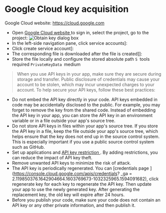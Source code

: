 # Google Cloud key acquisition

Google Cloud website: https://cloud.google.com

- Open [Google Cloud website ](https://cloud.google.com) to sign in, select the project, go to the project:
![Obtain key dialog box](https://images.serverlessfans.com/access/google-console.jpg)
- In the left-side navigation pane, click service accounts]:
[](https://images.serverlessfans.com/access/google-service.jpg)
- Click create service account]:
[](https://images.serverlessfans.com/access/google-add.jpg)
- The corresponding file is downloaded after the file is created]]:
[](https://images.serverlessfans.com/access/google-access.jpg)
- Store the file locally and configure the stored absolute path `S `tools required `PrivateKeyData `medium

> When you use API keys in your app, make sure they are secure during storage and transfer. Public disclosure of credentials may cause your account to be stolen, which may incur unexpected charges to your account. To help secure your API keys, follow these best practices:

- Do not embed the API key directly in your code. API keys embedded in code may be accidentally disclosed to the public. For example, you may forget to remove the key from the shared code. Instead of embedding the API key in your app, you can store the API key in an environment variable or in a file outside your app's source tree.
- Do not store API keys in files within your app's source tree. If you store the API key in a file, keep the file outside your app's source tree, which helps ensure that the key does not end up in the source control system. This is especially important if you use a public source control system such as GitHub.
- Set up applications and [API key restriction ](https://cloud.google.com/docs/authentication/api-keys#api_key_restrictions). By adding restrictions, you can reduce the impact of API key theft.
- Remove unwanted API keys to minimize the risk of attack.
- The API key is periodically regenerated. You can [credentials page ](https://console.cloud.google.com/apis/credentials? _ga = 2.119850376.1642904664.1603769673-1032325965.1594091682), click regenerate key for each key to regenerate the API key. Then update your app to use the newly generated key. After generating the replacement key, the old key will expire after 24 hours.
- Before you publish your code, make sure your code does not contain an API key or any other private information, and then publish it.

